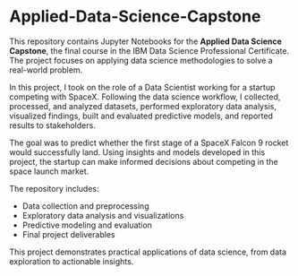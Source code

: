 # Applied-Data-Science-Capstone

This repository contains Jupyter Notebooks for the **Applied Data Science Capstone**, the final course in the IBM Data Science Professional Certificate. The project focuses on applying data science methodologies to solve a real-world problem.

In this project, I took on the role of a Data Scientist working for a startup competing with SpaceX. Following the data science workflow, I collected, processed, and analyzed datasets, performed exploratory data analysis, visualized findings, built and evaluated predictive models, and reported results to stakeholders.

The goal was to predict whether the first stage of a SpaceX Falcon 9 rocket would successfully land. Using insights and models developed in this project, the startup can make informed decisions about competing in the space launch market. 

The repository includes:
- Data collection and preprocessing
- Exploratory data analysis and visualizations
- Predictive modeling and evaluation
- Final project deliverables

This project demonstrates practical applications of data science, from data exploration to actionable insights.
